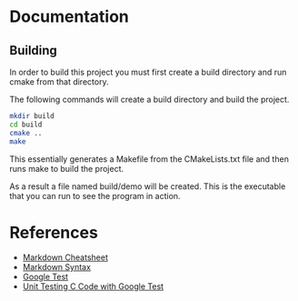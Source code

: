 # Documentation

## Building

In order to build this project you must first create a build directory and run cmake from that directory. 

The following commands will create a build directory and build the project.

```bash
mkdir build
cd build
cmake ..
make
```

This essentially generates a Makefile from the CMakeLists.txt file and then runs make to build the project.

As a result a file named build/demo will be created. This is the executable that you can run to see the program in 
action.


# References

* [Markdown Cheatsheet](http://commonmark.org/help/)
* [Markdown Syntax](https://daringfireball.net/projects/markdown/syntax)
* [Google Test](https://github.com/google/googletest)
* [Unit Testing C Code with Google Test](https://notes.eatonphil.com/unit-testing-c-code-with-gtest.html)